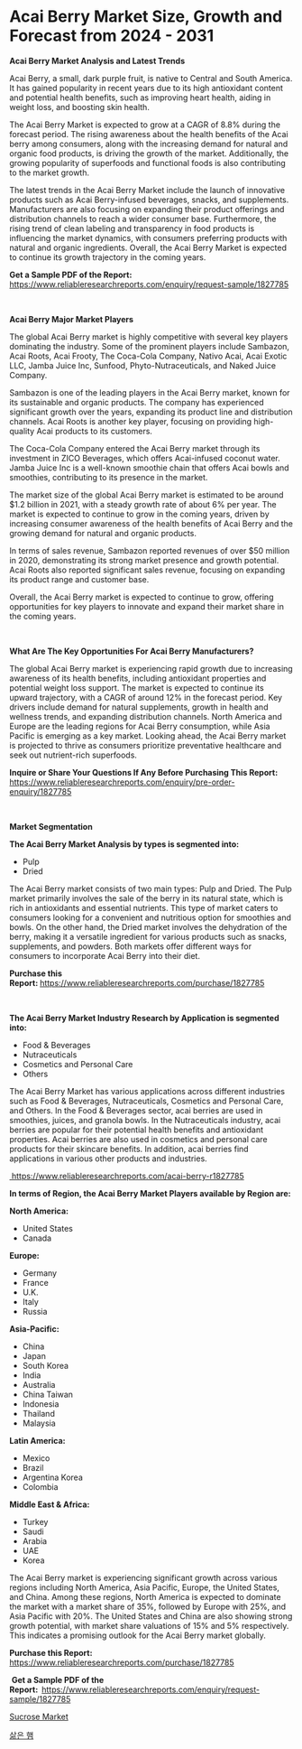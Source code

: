 <p><h1>Acai Berry Market Size, Growth and Forecast from 2024 - 2031</h1></p><p><strong>Acai Berry Market Analysis and Latest Trends</strong></p>
<p><p>Acai Berry, a small, dark purple fruit, is native to Central and South America. It has gained popularity in recent years due to its high antioxidant content and potential health benefits, such as improving heart health, aiding in weight loss, and boosting skin health.</p><p>The Acai Berry Market is expected to grow at a CAGR of 8.8% during the forecast period. The rising awareness about the health benefits of the Acai berry among consumers, along with the increasing demand for natural and organic food products, is driving the growth of the market. Additionally, the growing popularity of superfoods and functional foods is also contributing to the market growth.</p><p>The latest trends in the Acai Berry Market include the launch of innovative products such as Acai Berry-infused beverages, snacks, and supplements. Manufacturers are also focusing on expanding their product offerings and distribution channels to reach a wider consumer base. Furthermore, the rising trend of clean labeling and transparency in food products is influencing the market dynamics, with consumers preferring products with natural and organic ingredients. Overall, the Acai Berry Market is expected to continue its growth trajectory in the coming years.</p></p>
<p><strong>Get a Sample PDF of the Report:&nbsp;</strong> <a href="https://www.reliableresearchreports.com/enquiry/request-sample/1827785">https://www.reliableresearchreports.com/enquiry/request-sample/1827785</a></p>
<p>&nbsp;</p>
<p><strong>Acai Berry Major Market Players</strong></p>
<p><p>The global Acai Berry market is highly competitive with several key players dominating the industry. Some of the prominent players include Sambazon, Acai Roots, Acai Frooty, The Coca-Cola Company, Nativo Acai, Acai Exotic LLC, Jamba Juice Inc, Sunfood, Phyto-Nutraceuticals, and Naked Juice Company.</p><p>Sambazon is one of the leading players in the Acai Berry market, known for its sustainable and organic products. The company has experienced significant growth over the years, expanding its product line and distribution channels. Acai Roots is another key player, focusing on providing high-quality Acai products to its customers.</p><p>The Coca-Cola Company entered the Acai Berry market through its investment in ZICO Beverages, which offers Acai-infused coconut water. Jamba Juice Inc is a well-known smoothie chain that offers Acai bowls and smoothies, contributing to its presence in the market.</p><p>The market size of the global Acai Berry market is estimated to be around $1.2 billion in 2021, with a steady growth rate of about 6% per year. The market is expected to continue to grow in the coming years, driven by increasing consumer awareness of the health benefits of Acai Berry and the growing demand for natural and organic products.</p><p>In terms of sales revenue, Sambazon reported revenues of over $50 million in 2020, demonstrating its strong market presence and growth potential. Acai Roots also reported significant sales revenue, focusing on expanding its product range and customer base.</p><p>Overall, the Acai Berry market is expected to continue to grow, offering opportunities for key players to innovate and expand their market share in the coming years.</p></p>
<p>&nbsp;</p>
<p><strong>What Are The Key Opportunities For Acai Berry Manufacturers?</strong></p>
<p><p>The global Acai Berry market is experiencing rapid growth due to increasing awareness of its health benefits, including antioxidant properties and potential weight loss support. The market is expected to continue its upward trajectory, with a CAGR of around 12% in the forecast period. Key drivers include demand for natural supplements, growth in health and wellness trends, and expanding distribution channels. North America and Europe are the leading regions for Acai Berry consumption, while Asia Pacific is emerging as a key market. Looking ahead, the Acai Berry market is projected to thrive as consumers prioritize preventative healthcare and seek out nutrient-rich superfoods.</p></p>
<p><strong>Inquire or Share Your Questions If Any Before Purchasing This Report:</strong> <a href="https://www.reliableresearchreports.com/enquiry/pre-order-enquiry/1827785">https://www.reliableresearchreports.com/enquiry/pre-order-enquiry/1827785</a></p>
<p>&nbsp;</p>
<p><strong>Market Segmentation</strong></p>
<p><strong>The Acai Berry Market Analysis by types is segmented into:</strong></p>
<p><ul><li>Pulp</li><li>Dried</li></ul></p>
<p><p>The Acai Berry market consists of two main types: Pulp and Dried. The Pulp market primarily involves the sale of the berry in its natural state, which is rich in antioxidants and essential nutrients. This type of market caters to consumers looking for a convenient and nutritious option for smoothies and bowls. On the other hand, the Dried market involves the dehydration of the berry, making it a versatile ingredient for various products such as snacks, supplements, and powders. Both markets offer different ways for consumers to incorporate Acai Berry into their diet.</p></p>
<p><strong>Purchase this Report:&nbsp;</strong><a href="https://www.reliableresearchreports.com/purchase/1827785">https://www.reliableresearchreports.com/purchase/1827785</a></p>
<p>&nbsp;</p>
<p><strong>The Acai Berry Market Industry Research by Application is segmented into:</strong></p>
<p><ul><li>Food & Beverages</li><li>Nutraceuticals</li><li>Cosmetics and Personal Care</li><li>Others</li></ul></p>
<p><p>The Acai Berry Market has various applications across different industries such as Food & Beverages, Nutraceuticals, Cosmetics and Personal Care, and Others. In the Food & Beverages sector, acai berries are used in smoothies, juices, and granola bowls. In the Nutraceuticals industry, acai berries are popular for their potential health benefits and antioxidant properties. Acai berries are also used in cosmetics and personal care products for their skincare benefits. In addition, acai berries find applications in various other products and industries.</p></p>
<p><a href="https://www.reliableresearchreports.com/acai-berry-r1827785">&nbsp;https://www.reliableresearchreports.com/acai-berry-r1827785</a></p>
<p><strong>In terms of Region, the Acai Berry Market Players available by Region are:</strong></p>
<p>
    <p> <strong> North America: </strong>
        <ul>
            <li>United States</li>
            <li>Canada</li>
        </ul>
        </p> 
    <p> <strong> Europe: </strong>
        <ul>
            <li>Germany</li>
            <li>France</li>
            <li>U.K.</li>
            <li>Italy</li>
            <li>Russia</li>
        </ul>
        </p> 
    <p> <strong> Asia-Pacific: </strong>
        <ul>
            <li>China</li>
            <li>Japan</li>
            <li>South Korea</li>
            <li>India</li>
            <li>Australia</li>
            <li>China Taiwan</li>
            <li>Indonesia</li>
            <li>Thailand</li>
            <li>Malaysia</li>
        </ul>
        </p> 
    <p> <strong> Latin America: </strong>
        <ul>
            <li>Mexico</li>
            <li>Brazil</li>
            <li>Argentina Korea</li>
            <li>Colombia</li>
        </ul>
        </p> 
    <p> <strong> Middle East & Africa: </strong>
        <ul>
            <li>Turkey</li>
            <li>Saudi</li>
            <li>Arabia</li>
            <li>UAE</li>
            <li>Korea</li>
        </ul>
    </p>
    </p>
<p><p>The Acai Berry market is experiencing significant growth across various regions including North America, Asia Pacific, Europe, the United States, and China. Among these regions, North America is expected to dominate the market with a market share of 35%, followed by Europe with 25%, and Asia Pacific with 20%. The United States and China are also showing strong growth potential, with market share valuations of 15% and 5% respectively. This indicates a promising outlook for the Acai Berry market globally.</p></p>
<p><strong>Purchase this Report: </strong><a href="https://www.reliableresearchreports.com/purchase/1827785">https://www.reliableresearchreports.com/purchase/1827785</a></p>
<p>&nbsp;<strong>Get a Sample PDF of the Report:&nbsp;&nbsp;</strong><a href="https://www.reliableresearchreports.com/enquiry/request-sample/1827785">https://www.reliableresearchreports.com/enquiry/request-sample/1827785</a></p>
<p><strong></strong></p>
<p><p><a href="https://github.com/dimitrishawkinswaynenp91rgz/Market-Research-Report-List-2/blob/main/sucrose-market.md">Sucrose Market</a></p><p><a href="https://github.com/hzumrdvas204296/Market-Research-Report-List-1/blob/main/267080616253.md">삶은 햄</a></p></p>